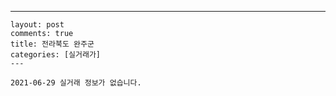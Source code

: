 ---
    layout: post
    comments: true
    title: 전라북도 완주군
    categories: [실거래가]
    ---

    2021-06-29 실거래 정보가 없습니다.

    